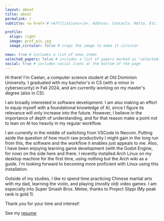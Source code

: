 ```yaml
---
layout: about
title: about
permalink: /
subtitle: <a href='#'>Affiliations</a>. Address. Contacts. Motto. Etc.

profile:
  align: right
  image: prof_pic.jpg
  image_circular: false # crops the image to make it circular

news: true # includes a list of news items
selected_papers: false # includes a list of papers marked as "selected={true}"
social: true # includes social icons at the bottom of the page
---
```

Hi there!
I'm Caelan, a computer science student at Old Dominion University. I graduated with my bachelor's in CS (with a minor in cybersecurity) in Fall 2024, and am currently working on my master's degree (also in CS).

I am broadly interested in software development. I am also making an effort to equip myself with a foundational knowledge of AI, since I figure its relevance will only increase into the future. However, I believe in the importance of depth of understanding, and for that reason make a point not to lean on AI too heavily in my regular workflow.

I am currently in the middle of switching from VSCode to Neovim. Putting aside the question of how much raw productivity I might gain in the long run from this, the software and the workflow it enables just appeals to me.
Also, I have been enjoying learning game development (with the Godot Engine, for now) on the side here and there.
I recently installed Arch Linux on my desktop machine for the first time, using nothing but the Arch wiki as a guide. I'm looking forward to becoming more proficient with Linux using this installation.

Outside of my studies, I like to spend time practicing Chinese martial arts with my dad, learning the violin, and playing (mostly old) video games. I am especially into Super Smash Bros. Melee, thanks to Project Slippi (My peak rank is gold 1).

Thank you for your time and interest!

See my [resume](https://docs.google.com/document/d/1b69ufbFxaSX3kxWfkA9YS07-4RhZJoLx/edit?usp=sharing&ouid=100863321041232277149&rtpof=true&sd=true)
